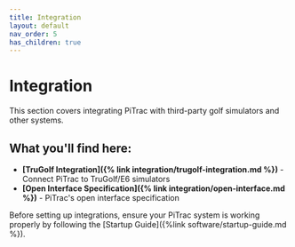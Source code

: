 ```yaml
---
title: Integration
layout: default
nav_order: 5
has_children: true
---
```


# Integration

This section covers integrating PiTrac with third-party golf simulators and other systems.

## What you'll find here:

- **[TruGolf Integration]({% link integration/trugolf-integration.md %})** - Connect PiTrac to TruGolf/E6 simulators
- **[Open Interface Specification]({% link integration/open-interface.md %})** - PiTrac's open interface specification

Before setting up integrations, ensure your PiTrac system is working properly by following the [Startup Guide]({%link software/startup-guide.md %}).